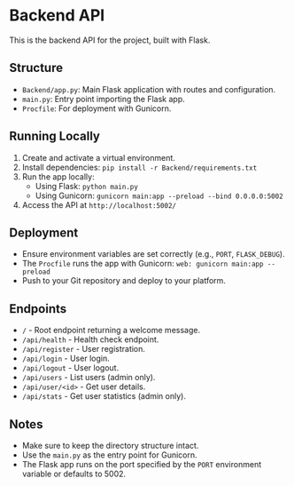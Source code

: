 # Backend API

This is the backend API for the project, built with Flask.

## Structure

- `Backend/app.py`: Main Flask application with routes and configuration.
- `main.py`: Entry point importing the Flask app.
- `Procfile`: For deployment with Gunicorn.

## Running Locally

1. Create and activate a virtual environment.
2. Install dependencies: `pip install -r Backend/requirements.txt`
3. Run the app locally:
   - Using Flask: `python main.py`
   - Using Gunicorn: `gunicorn main:app --preload --bind 0.0.0.0:5002`
4. Access the API at `http://localhost:5002/`

## Deployment

- Ensure environment variables are set correctly (e.g., `PORT`, `FLASK_DEBUG`).
- The `Procfile` runs the app with Gunicorn: `web: gunicorn main:app --preload`
- Push to your Git repository and deploy to your platform.

## Endpoints

- `/` - Root endpoint returning a welcome message.
- `/api/health` - Health check endpoint.
- `/api/register` - User registration.
- `/api/login` - User login.
- `/api/logout` - User logout.
- `/api/users` - List users (admin only).
- `/api/user/<id>` - Get user details.
- `/api/stats` - Get user statistics (admin only).

## Notes

- Make sure to keep the directory structure intact.
- Use the `main.py` as the entry point for Gunicorn.
- The Flask app runs on the port specified by the `PORT` environment variable or defaults to 5002.
